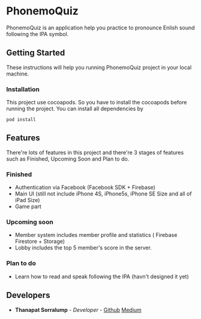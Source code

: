 
# PhonemoQuiz

PhonemoQuiz is an application help you practice to pronounce Enlish sound following the IPA symbol.

## Getting Started

These instructions will help you running PhonemoQuiz project in your local machine.

### Installation

This project use cocoapods. So you have to install the cocoapods before running the project. You can install all dependencies by

```
pod install
```

## Features

There're lots of features in this project and there're 3 stages of features such as Finished, Upcoming Soon and Plan to do.

### Finished

* Authentication via Facebook (Facebook SDK + Firebase)
* Main UI (still not include iPhone 4S, iPhone5s, iPhone SE Size and all of iPad Size)
* Game part

### Upcoming soon

* Member system includes member profile and statistics ( Firebase Firestore + Storage)
* Lobby includes the top 5 member's score in the server.

### Plan to do

* Learn how to read and speak following the IPA (havn't designed it yet)

## Developers

* **Thanapat Sorralump** - *Developer* - [Github](https://github.com/camp191) [Medium](https://medium.com/@camp191)



